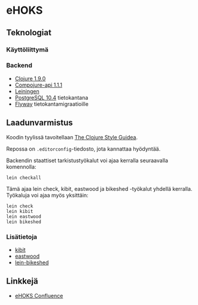 # eHOKS

## Teknologiat

### Käyttöliittymä

### Backend

+ [Clojure 1.9.0](https://clojure.org/)
+ [Compojure-api 1.1.1](https://github.com/metosin/compojure-api/tree/1.1.x)
+ [Leiningen](https://leiningen.org/)
+ [PostgreSQL 10.4](https://www.postgresql.org/) tietokantana
+ [Flyway](https://flywaydb.org/) tietokantamigraatioille

## Laadunvarmistus

Koodin tyylissä tavoitellaan
[The Clojure Style Guidea](https://github.com/bbatsov/clojure-style-guide).

Repossa on `.editorconfig`-tiedosto, jota kannattaa hyödyntää.

Backendin staattiset tarkistustyökalut voi ajaa kerralla seuraavalla komennolla:

```shell
lein checkall
```

Tämä ajaa lein check, kibit, eastwood ja bikeshed -työkalut yhdellä kerralla.
Työkaluja voi ajaa myös yksittäin:

``` shell
lein check
lein kibit
lein eastwood
lein bikeshed
```

### Lisätietoja

+ [kibit](https://github.com/jonase/kibit)
+ [eastwood](https://github.com/jonase/eastwood)
+ [lein-bikeshed](https://github.com/dakrone/lein-bikeshed)

## Linkkejä

+ [eHOKS Confluence](https://confluence.csc.fi/display/OPHPALV/eHOKS+-+hanke)
